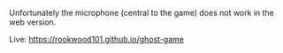 Unfortunately the microphone (central to the game) does not work in the web version.

Live: https://rookwood101.github.io/ghost-game
